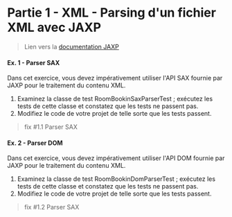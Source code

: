 # Partie 1 - XML - Parsing d'un fichier XML avec JAXP

> Lien vers la [documentation JAXP](https://docs.oracle.com/javase/tutorial/jaxp/intro/index.html)

#### Ex. 1 - Parser SAX

Dans cet exercice, vous devez impérativement utiliser l'API SAX fournie par JAXP pour le traitement du contenu XML.

1. Examinez la classe de test RoomBookinSaxParserTest ; exécutez les tests de cette classe et constatez que les tests ne passent pas.
2. Modifiez le code de votre projet de telle sorte que les tests passent. 

> fix #1.1 Parser SAX

#### Ex. 2 - Parser DOM 

Dans cet exercice, vous devez impérativement utiliser l'API DOM fournie par JAXP pour le traitement du contenu XML.

1. Examinez la classe de test RoomBookinDomParserTest ; exécutez les tests de cette classe et constatez que les tests ne passent pas.
2. Modifiez le code de votre projet de telle sorte que les tests passent. 

> fix #1.2 Parser SAX

